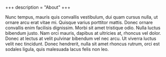 +++
description = "About"
+++

Nunc tempus, mauris quis convallis vestibulum, dui quam cursus nulla, ut ornare
arcu erat vitae mi. Quisque varius porttitor mattis. Donec ornare convallis
enim facilisis dignissim. Morbi sit amet tristique odio. Nulla luctus bibendum
justo. Nam orci mauris, dapibus at ultricies at, rhoncus vel dolor. Donec at
lectus at velit pulvinar bibendum vel nec arcu. Ut viverra luctus velit nec
tincidunt. Donec hendrerit, nulla sit amet rhoncus rutrum, orci est sodales
ligula, quis malesuada lacus felis non leo.
